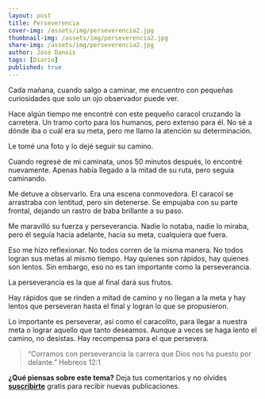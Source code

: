 ```yaml
---
layout: post
title: Perseverencia
cover-img: /assets/img/perseverencia2.jpg
thumbnail-img: /assets/img/perseverencia2.jpg 
share-img: /assets/img/perseverencia2.jpg
author: José Danois
tags: [Diario]
published: true
---
```

Cada mañana, cuando salgo a caminar, me encuentro con pequeñas curiosidades que solo un ojo observador puede ver.

Hace algún tiempo me encontré con este pequeño caracol cruzando la carretera. Un tramo corto para los humanos, pero extenso para él. No sé a dónde iba o cuál era su meta, pero me llamo la atención su determinación.

Le tomé una foto y lo dejé seguir su camino.

Cuando regresé de mi caminata, unos 50 minutos después, lo encontré nuevamente. Apenas había llegado a la mitad de su ruta, pero seguía caminando.

Me detuve a observarlo. Era una escena conmovedora. El caracol se arrastraba con lentitud, pero sin detenerse. Se empujaba con su parte frontal, dejando un rastro de baba brillante a su paso.

Me maravilló su fuerza y perseverancia. Nadie lo notaba, nadie lo miraba, pero él seguía hacia adelante, hacia su meta, cualquiera que fuera.

Eso me hizo reflexionar. No todos corren de la misma manera. No todos logran sus metas al mismo tiempo. Hay quienes son rápidos, hay quienes son lentos. Sin embargo, eso no es tan importante como la perseverancia.

La perseverancia es la que al final dará sus frutos.

Hay rápidos que se rinden a mitad de camino y no llegan a la meta y hay lentos que perseveran hasta el final y logran lo que se propusieron.

Lo importante es perseverar, así como el caracolito, para llegar a nuestra meta o lograr aquello que tanto deseamos. Aunque a veces se haga lento el camino, no desistas. Hay recompensa para el que persevera.

> “Corramos con perseverancia la carrera que Dios nos ha puesto por
delante.” Hebreos 12:1

**¿Qué piensas sobre este tema?** Deja tus comentarios y no olvides **[suscribirte](https://www.feedio.co/@jdanois)** gratis para recibir nuevas publicaciones.
<!--stackedit_data:
eyJoaXN0b3J5IjpbLTE0OTA3NDkyOTZdfQ==
-->